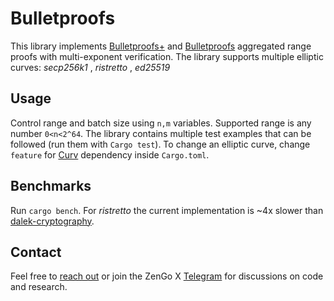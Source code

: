 # Bulletproofs
This library implements [Bulletproofs+](https://eprint.iacr.org/2020/735.pdf) and [Bulletproofs](https://eprint.iacr.org/2017/1066.pdf) aggregated range proofs with multi-exponent verification. The library supports multiple elliptic curves: _secp256k1_ , _ristretto_ , _ed25519_


## Usage
Control range and batch size using `n,m` variables. Supported range is any number `0<n<2^64`. 
The library contains multiple test examples that can be followed (run them with `Cargo test`). To change an elliptic curve, change `feature` for [Curv](https://github.com/KZen-networks/curv/blob/master/Cargo.toml) dependency inside `Cargo.toml`. 

## Benchmarks
 Run `cargo bench`. For _ristretto_ the current implementation is ~4x slower than [dalek-cryptography](https://github.com/dalek-cryptography/curve25519-dalek). 

## Contact
Feel free to [reach out](mailto:github@kzencorp.com) or join the ZenGo X [Telegram](https://t.me/joinchat/ET1mddGXRoyCxZ-7) for discussions on code and research.
